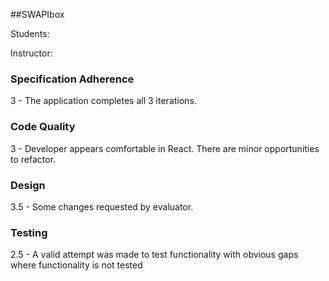##SWAPIbox

Students:

Instructor:

### Specification Adherence

3 - The application completes all 3 iterations.

### Code Quality

3 - Developer appears comfortable in React. There are minor opportunities to refactor.

### Design

3.5 - Some changes requested by evaluator.

### Testing

2.5 - A valid attempt was made to test functionality with obvious gaps where functionality is not tested
